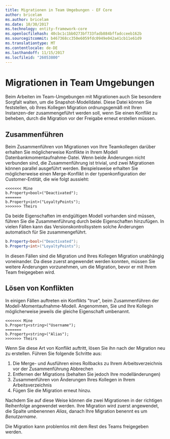 ```yaml
---
title: Migrationen in Team Umgebungen - EF Core
author: bricelam
ms.author: bricelam
ms.date: 10/30/2017
ms.technology: entity-framework-core
ms.openlocfilehash: 40cbc1c1bb0273bf733fadb884bffadcceeb162b
ms.sourcegitcommit: b467368cc350e6059fdc0949e042a41cb11e61d9
ms.translationtype: MT
ms.contentlocale: de-DE
ms.lasthandoff: 11/15/2017
ms.locfileid: "26053800"
---
```

<a name="migrations-in-team-environments"></a>Migrationen in Team Umgebungen
===============================
Beim Arbeiten im Team-Umgebungen mit Migrationen auch Sie besondere Sorgfalt walten, um die Snapshot-Modelldatei. Diese Datei können Sie feststellen, ob Ihres Kollegen Migration ordnungsgemäß mit Ihren Instanzen-der zusammengeführt werden soll, wenn Sie einen Konflikt zu beheben, durch die Migration vor der Freigabe erneut erstellen müssen.

<a name="merging"></a>Zusammenführen
-------
Beim Zusammenführen von Migrationen von Ihre Teamkollegen darüber erhalten Sie möglicherweise Konflikte in Ihrem Modell Datenbankmomentaufnahme-Datei. Wenn beide Änderungen nicht verbunden sind, die Zusammenführung ist trivial, und zwei Migrationen können parallel ausgeführt werden. Beispielsweise erhalten Sie möglicherweise einen Merge-Konflikt in der typenkonfiguration der Customer-Entität, die wie folgt aussieht:

    <<<<<<< Mine
    b.Property<bool>("Deactivated");
    =======
    b.Property<int>("LoyaltyPoints");
    >>>>>>> Theirs

Da beide Eigenschaften im endgültigen Modell vorhanden sind müssen, führen Sie die Zusammenführung durch beide Eigenschaften hinzufügen. In vielen Fällen kann das Versionskontrollsystem solche Änderungen automatisch für Sie zusammengeführt.

``` csharp
b.Property<bool>("Deactivated");
b.Property<int>("LoyaltyPoints");
```

In diesen Fällen sind die Migration und Ihres Kollegen Migration unabhängig voneinander. Da diese zuerst angewendet werden konnten, müssen Sie weitere Änderungen vorzunehmen, um die Migration, bevor er mit Ihrem Team freigegeben wird.

<a name="resolving-conflicts"></a>Lösen von Konflikten
-------------------
In einigen Fällen auftreten ein Konflikts "true", beim Zusammenführen der Modell-Momentaufnahme-Modell. Angenommen, Sie und Ihre Kollegin möglicherweise jeweils die gleiche Eigenschaft umbenannt.

    <<<<<<< Mine
    b.Property<string>("Username");
    =======
    b.Property<string>("Alias");
    >>>>>>> Theirs

Wenn Sie diese Art von Konflikt auftritt, lösen Sie ihn nach der Migration neu zu erstellen. Führen Sie folgende Schritte aus:

1. Die Merge- und Ausführen eines Rollbacks zu Ihrem Arbeitsverzeichnis vor der Zusammenführung Abbrechen
2. Entfernen der Migrations (behalten Sie jedoch Ihre modelländerungen)
3. Zusammenführen von Änderungen Ihres Kollegen in Ihrem Arbeitsverzeichnis
4. Fügen Sie die Migration erneut hinzu.

Nachdem Sie auf diese Weise können die zwei Migrationen in der richtigen Reihenfolge angewendet werden. Ihre Migration wird zuerst angewendet, die Spalte umbenennen *Alias*, danach Ihre Migration benennt es um *Benutzername*.

Die Migration kann problemlos mit dem Rest des Teams freigegeben werden.
